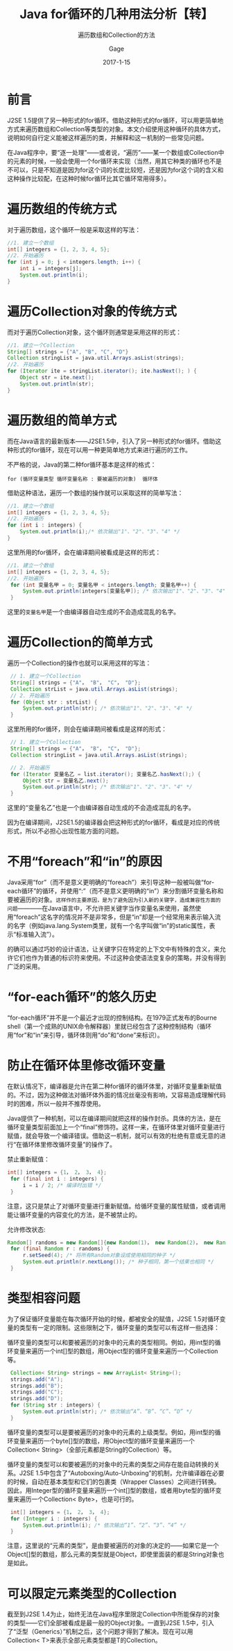 ﻿---
layout:     post
title:      Java for循环的几种用法分析【转】
subtitle:   遍历数组和Collection的方法
date:       2017-1-15
author:     Gage
header-img: img/post-bg-jushizhen.jpg
catalog: true
tags:
    - java
    - java 学习
---

# 前言

J2SE 1.5提供了另一种形式的for循环。借助这种形式的for循环，可以用更简单地方式来遍历数组和Collection等类型的对象。本文介绍使用这种循环的具体方式，说明如何自行定义能被这样遍历的类，并解释和这一机制的一些常见问题。

在Java程序中，要“逐一处理”――或者说，“遍历”――某一个数组或Collection中的元素的时候，一般会使用一个for循环来实现（当然，用其它种类的循环也不是不可以，只是不知道是因为for这个词的长度比较短，还是因为for这个词的含义和这种操作比较配，在这种时候for循环比其它循环常用得多）。

# 遍历数组的传统方式

对于遍历数组，这个循环一般是采取这样的写法：

```java
//1. 建立一个数组
int[] integers = {1, 2, 3, 4, 5};
//2. 开始遍历
for (int j = 0; j < integers.length; i++) {
    int i = integers[j];
    System.out.println(i);
}
```
# 遍历Collection对象的传统方式

而对于遍历Collection对象，这个循环则通常是采用这样的形式：

```java
//1. 建立一个Collection
String[] strings = {"A", "B", "C", "D"}
Collection stringList = java.util.Arrays.asList(strings);
//2. 开始遍历
for (Iterator ite = stringList.iterator(); ite.hasNext(); ) {
    Object str = ite.next();
    System.out.println(str);
}
```

# 遍历数组的简单方式

而在Java语言的最新版本――J2SE1.5中，引入了另一种形式的for循环。借助这种形式的for循环，现在可以用一种更简单地方式来进行遍历的工作。

不严格的说，Java的第二种for循环基本是这样的格式：

 `for (循环变量类型 循环变量名称 : 要被遍历的对象)  循环体`

借助这种语法，遍历一个数组的操作就可以采取这样的简单写法：
```java
//1. 建立一个数组
int[] integers = {1, 2, 3, 4, 5};
//2. 开始遍历
for (int i : integers) {
    System.out.println(i);/* 依次输出"1"、"2"、"3"、"4" */
}
```
这里所用的for循环，会在编译期间被看成是这样的形式：
```java
//1. 建立一个数组
int[] integers = {1, 2, 3, 4, 5};
//2. 开始遍历
 for (int 变量名甲 = 0; 变量名甲 < integers.length; 变量名甲++) {
     System.out.println(integers[变量名甲]); /* 依次输出"1"、"2"、"3"、"4" */
 }
```
这里的`变量名甲`是一个由编译器自动生成的不会造成混乱的名字。

# 遍历Collection的简单方式

遍历一个Collection的操作也就可以采用这样的写法：

```java
 // 1. 建立一个Collection
 String[] strings = {"A"， "B"， "C"， "D"};
 Collection strList = java.util.Arrays.asList(strings);
 // 2. 开始遍历
 for (Object str : strList) {
     System.out.println(str); /* 依次输出"1"、"2"、"3"、"4" */
 }
```

这里所用的for循环，则会在编译期间被看成是这样的形式：
```java
 // 1. 建立一个Collection
 String[] strings = {"A"， "B"， "C"， "D"};
 Collection stringList = java.util.Arrays.asList(strings);

 // 2. 开始遍历
 for (Iterator 变量名乙 = list.iterator(); 变量名乙.hasNext();) {
     Object str = 变量名乙.next();
     System.out.println(str); /* 依次输出"1"、"2"、"3"、"4" */
 }
```

这里的“变量名乙”也是一个由编译器自动生成的不会造成混乱的名字。

因为在编译期间，J2SE1.5的编译器会把这种形式的for循环，看成是对应的传统形式，所以不必担心出现性能方面的问题。

# 不用“foreach”和“in”的原因

Java采用“for”（而不是意义更明确的“foreach”）来引导这种一般被叫做“for-each循环”的循环，并使用“:”（而不是意义更明确的“in”）来分割循环变量名称和要被遍历的对象。`这样作的主要原因，是为了避免因为引入新的关键字，造成兼容性方面的问题`————在Java语言中，不允许把关键字当作变量名来使用，虽然使用“foreach”这名字的情况并不是非常多，但是“in”却是一个经常用来表示输入流的名字（例如java.lang.System类里，就有一个名字叫做“in”的static属性，表示“标准输入流”）。

的确可以通过巧妙的设计语法，让关键字只在特定的上下文中有特殊的含义，来允许它们也作为普通的标识符来使用。不过这种会使语法变复杂的策略，并没有得到广泛的采用。

# “for-each循环”的悠久历史

“for-each循环”并不是一个最近才出现的控制结构。在1979正式发布的Bourne shell（第一个成熟的UNIX命令解释器）里就已经包含了这种控制结构（循环用“for”和“in”来引导，循环体则用“do”和“done”来标识）。

# 防止在循环体里修改循环变量
在默认情况下，编译器是允许在第二种for循环的循环体里，对循环变量重新赋值的。不过，因为这种做法对循环体外面的情况丝毫没有影响，又容易造成理解代码时的困难，所以一般并不推荐使用。

Java提供了一种机制，可以在编译期间就把这样的操作封杀。具体的方法，是在循环变量类型前面加上一个“final”修饰符。这样一来，在循环体里对循环变量进行赋值，就会导致一个编译错误。借助这一机制，就可以有效的杜绝有意或无意的进行“在循环体里修改循环变量”的操作了。

禁止重新赋值：
```java
int[] integers = {1， 2， 3， 4};
 for (final int i : integers) {
     i = i / 2; /* 编译时出错 */
 }
```
注意，这只是禁止了对循环变量进行重新赋值。给循环变量的属性赋值，或者调用能让循环变量的内容变化的方法，是不被禁止的。

允许修改状态:
```java
Random[] randoms = new Random[]{new Random(1)， new Random(2)， new Random(3)};
 for (final Random r : randoms) {
     r.setSeed(4); /* 将所有Random对象设成使用相同的种子 */
     System.out.println(r.nextLong()); /* 种子相同，第一个结果也相同 */
 }
```

# 类型相容问题
为了保证循环变量能在每次循环开始的时候，都被安全的赋值，J2SE 1.5对循环变量的类型有一定的限制。这些限制之下，循环变量的类型可以有这样一些选择：

循环变量的类型可以和要被遍历的对象中的元素的类型相同。例如，用int型的循环变量来遍历一个int[]型的数组，用Object型的循环变量来遍历一个Collection等。

```java
 Collection< String> strings = new ArrayList< String>();
 strings.add("A");
 strings.add("B");
 strings.add("C");
 strings.add("D");
 for (String str : integers) {
     System.out.println(str); /* 依次输出“A”、“B”、“C”、“D” */
 }

```
循环变量的类型可以是要被遍历的对象中的元素的上级类型。例如，用int型的循环变量来遍历一个byte[]型的数组，用Object型的循环变量来遍历一个Collection< String>（全部元素都是String的Collection）等。

循环变量的类型可以和要被遍历的对象中的元素的类型之间存在能自动转换的关系。J2SE 1.5中包含了“Autoboxing/Auto-Unboxing”的机制，允许编译器在必要的时候，自动在基本类型和它们的包裹类（Wrapper Classes）之间进行转换。因此，用Integer型的循环变量来遍历一个int[]型的数组，或者用byte型的循环变量来遍历一个Collection< Byte>，也是可行的。

```java
 int[] integers = {1， 2， 3， 4};
 for (Integer i : integers) {
     System.out.println(i); /* 依次输出“1”、“2”、“3”、“4” */
 }
```

注意，这里说的“元素的类型”，是由要被遍历的对象的决定的――如果它是一个Object[]型的数组，那么元素的类型就是Object，即使里面装的都是String对象也是如此。

# 可以限定元素类型的Collection

截至到J2SE 1.4为止，始终无法在Java程序里限定Collection中所能保存的对象的类型――它们全部被看成是最一般的Object对象。一直到J2SE 1.5中，引入了“泛型（Generics）”机制之后，这个问题才得到了解决。现在可以用Collection< T>来表示全部元素类型都是T的Collection。